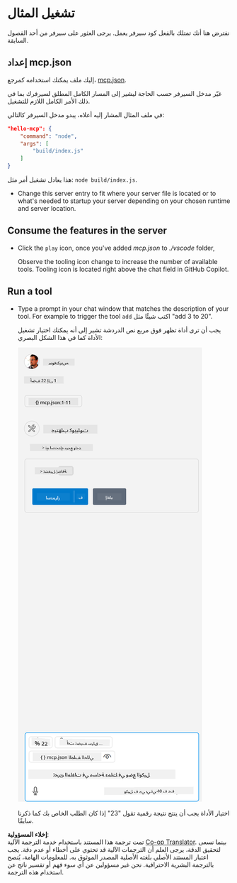 <!--
CO_OP_TRANSLATOR_METADATA:
{
  "original_hash": "a91ca54debdfb015649e4786545694b3",
  "translation_date": "2025-06-17T15:14:33+00:00",
  "source_file": "03-GettingStarted/04-vscode/solution/README.md",
  "language_code": "ar"
}
-->
# تشغيل المثال

نفترض هنا أنك تمتلك بالفعل كود سيرفر يعمل. يرجى العثور على سيرفر من أحد الفصول السابقة.

## إعداد mcp.json

إليك ملف يمكنك استخدامه كمرجع، [mcp.json](../../../../../03-GettingStarted/04-vscode/solution/mcp.json).

غيّر مدخل السيرفر حسب الحاجة ليشير إلى المسار الكامل المطلق لسيرفرك بما في ذلك الأمر الكامل اللازم للتشغيل.

في ملف المثال المشار إليه أعلاه، يبدو مدخل السيرفر كالتالي:

```json
"hello-mcp": {
    "command": "node",
    "args": [
        "build/index.js"
    ]
}
```

هذا يعادل تشغيل أمر مثل: `node build/index.js`.

- Change this server entry to fit where your server file is located or to what's needed to startup your server depending on your chosen runtime and server location.

## Consume the features in the server

- Click the `play` icon, once you've added *mcp.json* to *./vscode* folder,

    Observe the tooling icon change to increase the number of available tools. Tooling icon is located right above the chat field in GitHub Copilot.

## Run a tool

- Type a prompt in your chat window that matches the description of your tool. For example to trigger the tool `add` اكتب شيئًا مثل "add 3 to 20".

    يجب أن ترى أداة تظهر فوق مربع نص الدردشة تشير إلى أنه يمكنك اختيار تشغيل الأداة كما في هذا الشكل البصري:

    ![VS Code indicating it wanting to run a tool](../../../../../translated_images/vscode-agent.d5a0e0b897331060518fe3f13907677ef52b879db98c64d68a38338608f3751e.ar.png)

    اختيار الأداة يجب أن ينتج نتيجة رقمية تقول "23" إذا كان الطلب الخاص بك كما ذكرنا سابقًا.

**إخلاء المسؤولية**:  
تمت ترجمة هذا المستند باستخدام خدمة الترجمة الآلية [Co-op Translator](https://github.com/Azure/co-op-translator). بينما نسعى لتحقيق الدقة، يرجى العلم أن الترجمات الآلية قد تحتوي على أخطاء أو عدم دقة. يجب اعتبار المستند الأصلي بلغته الأصلية المصدر الموثوق به. للمعلومات الهامة، يُنصح بالترجمة البشرية الاحترافية. نحن غير مسؤولين عن أي سوء فهم أو تفسير ناتج عن استخدام هذه الترجمة.
